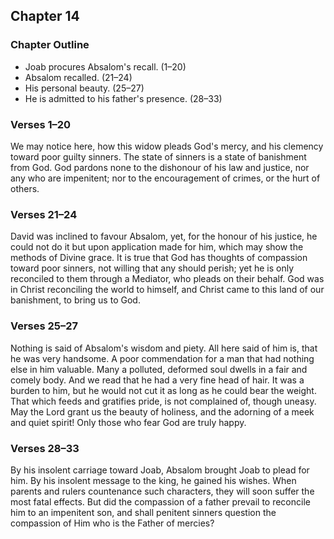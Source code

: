 ## Chapter 14

### Chapter Outline

- Joab procures Absalom's recall. (1–20)
- Absalom recalled. (21–24)
- His personal beauty. (25–27)
- He is admitted to his father's presence. (28–33)

### Verses 1–20

We may notice here, how this widow pleads God's mercy, and his clemency toward poor guilty sinners. The state of sinners is a state of banishment from God. God pardons none to the dishonour of his law and justice, nor any who are impenitent; nor to the encouragement of crimes, or the hurt of others.

### Verses 21–24

David was inclined to favour Absalom, yet, for the honour of his justice, he could not do it but upon application made for him, which may show the methods of Divine grace. It is true that God has thoughts of compassion toward poor sinners, not willing that any should perish; yet he is only reconciled to them through a Mediator, who pleads on their behalf. God was in Christ reconciling the world to himself, and Christ came to this land of our banishment, to bring us to God.

### Verses 25–27

Nothing is said of Absalom's wisdom and piety. All here said of him is, that he was very handsome. A poor commendation for a man that had nothing else in him valuable. Many a polluted, deformed soul dwells in a fair and comely body. And we read that he had a very fine head of hair. It was a burden to him, but he would not cut it as long as he could bear the weight. That which feeds and gratifies pride, is not complained of, though uneasy. May the Lord grant us the beauty of holiness, and the adorning of a meek and quiet spirit! Only those who fear God are truly happy.

### Verses 28–33

By his insolent carriage toward Joab, Absalom brought Joab to plead for him. By his insolent message to the king, he gained his wishes. When parents and rulers countenance such characters, they will soon suffer the most fatal effects. But did the compassion of a father prevail to reconcile him to an impenitent son, and shall penitent sinners question the compassion of Him who is the Father of mercies?

